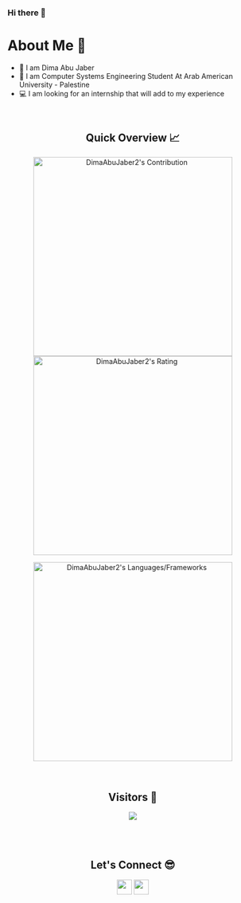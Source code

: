 ### Hi there 👋

<!--
**DimaAbuJaber2/DimaAbuJaber2** is a ✨ _special_ ✨ repository because its `README.md` (this file) appears on your GitHub profile.

Here are some ideas to get you started:

- 🔭 I’m currently working on ...
- 🌱 I’m currently learning ...
- 👯 I’m looking to collaborate on ...
- 🤔 I’m looking for help with ...
- 💬 Ask me about ...
- 📫 How to reach me: ...
- 😄 Pronouns: ...
- ⚡ Fun fact: ...
-->


<h1>About Me 📌</h1>

- 👋 I am Dima Abu Jaber
- 🔭 I am Computer Systems Engineering Student At Arab American University - Palestine
- 💻 I am looking for an internship that will add to my experience


<br />

<h2 align="center">Quick Overview 📈</h2>
  
  <p align = "center">
 
</p>

<p align = "center">
  <img src = "https://github-readme-stats.vercel.app/api?username=DimaAbuJaber2&count_private=true&theme=dracula&hide_border=true" alt = "DimaAbuJaber2's Contribution" width = 400 >
  <img src = "https://github-readme-streak-stats.herokuapp.com?user=DimaAbuJaber2&count_private=true&theme=dracula&hide_border=true" alt = "DimaAbuJaber2's Rating" width = 400 >

</p>

<p align = "center">

 <img src = "https://github-readme-stats.vercel.app/api/top-langs?username=DimaAbuJaber2&show_icons=true&count_private=true&locale=en&layout=compact&langs_count=10&hide_border=true&bg_color=282A36&title_color=DD6387&text_color=fff&icon_color=fff" alt = "DimaAbuJaber2's Languages/Frameworks" width = 400 />
</p>


<br />
<h2 align="center">Visitors 👀</h2>
<div align="center" >
  <img src="https://profile-counter.glitch.me/DimaAbuJaber2/count.svg"></img>
</div>

<br /><br />
<h2 align="center">Let's Connect 😎</h2>
<p align="center">
  <a href = "mailto:dimaabujaber422000@gmail.com"><img src = "https://img.shields.io/badge/Gmail-D14836?style=for-the-badge&logo=gmail&logoColor=white" height = 30></a>
  <a href = "https://www.linkedin.com/in/dima-abu-jaber-361976235"><img src = "https://img.shields.io/badge/LinkedIn-0077B5?style=for-the-badge&logo=linkedin&logoColor=white"     height = 30></a>
 
</p>
